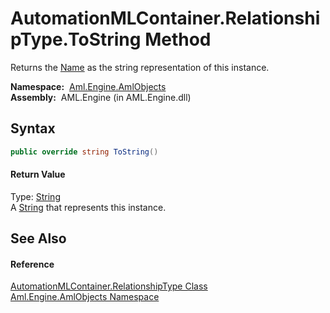 AutomationMLContainer.RelationshipType.ToString Method
======================================================
Returns the [Name][1] as the string representation of this instance.

  **Namespace:**  [Aml.Engine.AmlObjects][2]  
  **Assembly:**  AML.Engine (in AML.Engine.dll)

Syntax
------

```csharp
public override string ToString()
```

#### Return Value
Type: [String][3]  
 A [String][3] that represents this instance. 

See Also
--------

#### Reference
[AutomationMLContainer.RelationshipType Class][4]  
[Aml.Engine.AmlObjects Namespace][2]  

[1]: Name.md
[2]: ../README.md
[3]: https://docs.microsoft.com/dotnet/api/system.string
[4]: README.md
[5]: https://www.automationml.org
[6]: ../../icons/logoShade.png